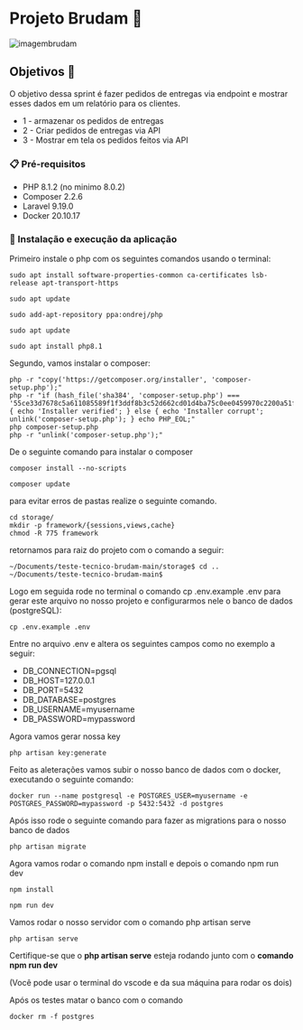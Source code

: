 # Projeto Brudam 🥇
![imagembrudam](https://user-images.githubusercontent.com/54336473/178027541-0cf0468b-0987-4b0d-a6f6-c9d04fcbc5bd.png)


## Objetivos 🚀

O objetivo dessa sprint é fazer pedidos de entregas via endpoint e mostrar esses dados em um
relatório para os clientes.


* 1 - armazenar os pedidos de entregas
* 2 - Criar pedidos de entregas via API
* 3 - Mostrar em tela os pedidos feitos via API





### 📋 Pré-requisitos

* PHP 8.1.2 (no minimo 8.0.2)
* Composer 2.2.6
* Laravel 9.19.0
* Docker 20.10.17




### 🔧 Instalação e execução da aplicação

 Primeiro instale o php com os seguintes comandos usando o terminal:

```
sudo apt install software-properties-common ca-certificates lsb-release apt-transport-https
```
```
sudo apt update
```
```
sudo add-apt-repository ppa:ondrej/php
```
```
sudo apt update
```
```
sudo apt install php8.1
```

 Segundo, vamos instalar o composer:
 
 ```
php -r "copy('https://getcomposer.org/installer', 'composer-setup.php');"
php -r "if (hash_file('sha384', 'composer-setup.php') === '55ce33d7678c5a611085589f1f3ddf8b3c52d662cd01d4ba75c0ee0459970c2200a51f492d557530c71c15d8dba01eae') { echo 'Installer verified'; } else { echo 'Installer corrupt'; unlink('composer-setup.php'); } echo PHP_EOL;"
php composer-setup.php
php -r "unlink('composer-setup.php');"
 ```
 De o seguinte comando para instalar o composer
 ```
 composer install --no-scripts
 ```
 ```
 composer update
 ```
 para evitar erros de pastas realize o seguinte comando.
```
cd storage/
mkdir -p framework/{sessions,views,cache}
chmod -R 775 framework
```
retornamos para raiz do projeto com o comando a seguir:
```
~/Documents/teste-tecnico-brudam-main/storage$ cd ..
~/Documents/teste-tecnico-brudam-main$

```

Logo em seguida rode no terminal o comando cp .env.example .env para gerar este arquivo no nosso projeto e configurarmos nele o banco de dados (postgreSQL):
 ```
cp .env.example .env
 ```
 Entre no arquivo .env e altera os seguintes campos como no exemplo a seguir:
* DB_CONNECTION=pgsql
* DB_HOST=127.0.0.1
* DB_PORT=5432
* DB_DATABASE=postgres
* DB_USERNAME=myusername
* DB_PASSWORD=mypassword

Agora vamos gerar nossa key
```
php artisan key:generate
```
 
 Feito as aleterações vamos subir o nosso banco de dados com o docker, executando o seguinte comando:
 ```
 docker run --name postgresql -e POSTGRES_USER=myusername -e POSTGRES_PASSWORD=mypassword -p 5432:5432 -d postgres
 ```
 Após isso rode o seguinte comando para fazer as migrations para o nosso banco de dados
```
php artisan migrate
```
Agora vamos rodar o comando npm install e depois o comando npm run dev
```
npm install
```
```
npm run dev
```
Vamos rodar o nosso servidor com o comando php artisan serve
```
php artisan serve
```
Certifique-se que o **php artisan serve** esteja rodando junto com o **comando npm run dev**

(Você pode usar o terminal do vscode e da sua máquina para rodar os dois)

Após os testes matar o banco com o comando
```
docker rm -f postgres
```
 
 
